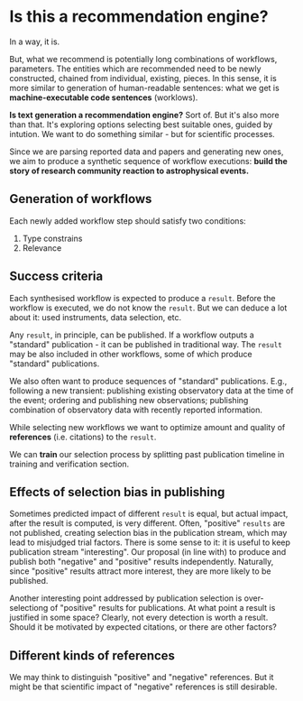 # Is this a recommendation engine?

In a way, it is.

But, what we recommend is potentially long combinations of workflows, parameters. The entities which are recommended need to be newly constructed, chained from individual, existing, pieces. 
In this sense, it is more similar to generation of human-readable sentences: what we get is **machine-executable code sentences** (worklows).

**Is text generation a recommendation engine?** Sort of. But it's also more than that. It's exploring options selecting best suitable ones, guided by intution.
We want to do something similar - but for scientific processes.

Since we are parsing reported data and papers and generating new ones, we aim to produce a synthetic sequence of workflow executions:
**build the story of research community reaction to astrophysical events.**

## Generation of workflows

Each newly added workflow step should satisfy two conditions:

1. Type constrains 
2. Relevance

## Success criteria

Each synthesised workflow is expected to produce a `result`. Before the workflow is executed, we do not know the `result`. But we can deduce a lot about it: used instruments, data selection, etc. 

Any `result`, in principle, can be published. If a workflow outputs a "standard" publication - it can be published in traditional way. The `result` may be also included in other workflows, some of which produce "standard" publications. 

We also often want to produce sequences of "standard" publications. E.g., following a new transient: publishing existing observatory data at the time of the event; ordering and publishing new observations; publishing combination of observatory data with recently reported information.

While selecting new workflows we want to optimize amount and quality of **references** (i.e. citations) to the `result`.

We can **train** our selection process by splitting past publication timeline in training and verification section.


## Effects of selection bias in publishing

Sometimes predicted impact of different `result` is equal, but actual impact, after the result is computed, is very different. Often, "positive" `results` are not published, creating selection bias in the publication stream, which may lead to misjudged trial factors. There is some sense to it: it is useful to keep publication stream "interesting". Our proposal (in line with) to produce and publish both "negative" and "positive" results independently. Naturally, since "positive" results attract more interest, they are more likely to be published.

Another interesting point addressed by publication selection is over-selectiong of "positive" results for publications. At what point a result is justified in some space? Clearly, not every detection is worth a result. Should it be motivated by expected citations, or there are other factors?

## Different kinds of references

We may think to distinguish "positive" and "negative" references. But it might be that scientific impact of "negative" references is still desirable.


